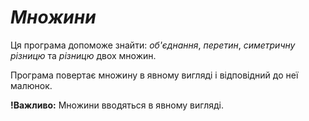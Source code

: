 # ***Множини***
Ця програма допоможе знайти: *об'єднання*, *перетин*, *симетричну різницю* та *різницю* двох множин.

Програма повертає множину в явному вигляді і відповідний до неї малюнок.

**!Важливо:** Множини вводяться в явному вигляді.

